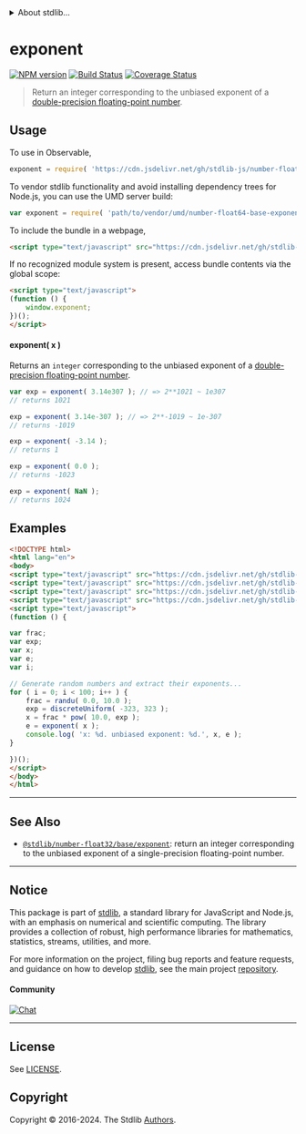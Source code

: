 <!--

@license Apache-2.0

Copyright (c) 2018 The Stdlib Authors.

Licensed under the Apache License, Version 2.0 (the "License");
you may not use this file except in compliance with the License.
You may obtain a copy of the License at

   http://www.apache.org/licenses/LICENSE-2.0

Unless required by applicable law or agreed to in writing, software
distributed under the License is distributed on an "AS IS" BASIS,
WITHOUT WARRANTIES OR CONDITIONS OF ANY KIND, either express or implied.
See the License for the specific language governing permissions and
limitations under the License.

-->


<details>
  <summary>
    About stdlib...
  </summary>
  <p>We believe in a future in which the web is a preferred environment for numerical computation. To help realize this future, we've built stdlib. stdlib is a standard library, with an emphasis on numerical and scientific computation, written in JavaScript (and C) for execution in browsers and in Node.js.</p>
  <p>The library is fully decomposable, being architected in such a way that you can swap out and mix and match APIs and functionality to cater to your exact preferences and use cases.</p>
  <p>When you use stdlib, you can be absolutely certain that you are using the most thorough, rigorous, well-written, studied, documented, tested, measured, and high-quality code out there.</p>
  <p>To join us in bringing numerical computing to the web, get started by checking us out on <a href="https://github.com/stdlib-js/stdlib">GitHub</a>, and please consider <a href="https://opencollective.com/stdlib">financially supporting stdlib</a>. We greatly appreciate your continued support!</p>
</details>

# exponent

[![NPM version][npm-image]][npm-url] [![Build Status][test-image]][test-url] [![Coverage Status][coverage-image]][coverage-url] <!-- [![dependencies][dependencies-image]][dependencies-url] -->

> Return an integer corresponding to the unbiased exponent of a [double-precision floating-point number][ieee754].



<section class="usage">

## Usage

To use in Observable,

```javascript
exponent = require( 'https://cdn.jsdelivr.net/gh/stdlib-js/number-float64-base-exponent@v0.2.2-umd/browser.js' )
```

To vendor stdlib functionality and avoid installing dependency trees for Node.js, you can use the UMD server build:

```javascript
var exponent = require( 'path/to/vendor/umd/number-float64-base-exponent/index.js' )
```

To include the bundle in a webpage,

```html
<script type="text/javascript" src="https://cdn.jsdelivr.net/gh/stdlib-js/number-float64-base-exponent@v0.2.2-umd/browser.js"></script>
```

If no recognized module system is present, access bundle contents via the global scope:

```html
<script type="text/javascript">
(function () {
    window.exponent;
})();
</script>
```

#### exponent( x )

Returns an `integer` corresponding to the unbiased exponent of a [double-precision floating-point number][ieee754].

```javascript
var exp = exponent( 3.14e307 ); // => 2**1021 ~ 1e307
// returns 1021

exp = exponent( 3.14e-307 ); // => 2**-1019 ~ 1e-307
// returns -1019

exp = exponent( -3.14 );
// returns 1

exp = exponent( 0.0 );
// returns -1023

exp = exponent( NaN );
// returns 1024
```

</section>

<!-- /.usage -->

<section class="examples">

## Examples

<!-- eslint no-undef: "error" -->

```html
<!DOCTYPE html>
<html lang="en">
<body>
<script type="text/javascript" src="https://cdn.jsdelivr.net/gh/stdlib-js/random-base-uniform@umd/browser.js"></script>
<script type="text/javascript" src="https://cdn.jsdelivr.net/gh/stdlib-js/random-base-discrete-uniform@umd/browser.js"></script>
<script type="text/javascript" src="https://cdn.jsdelivr.net/gh/stdlib-js/math-base-special-pow@umd/browser.js"></script>
<script type="text/javascript" src="https://cdn.jsdelivr.net/gh/stdlib-js/number-float64-base-exponent@v0.2.2-umd/browser.js"></script>
<script type="text/javascript">
(function () {

var frac;
var exp;
var x;
var e;
var i;

// Generate random numbers and extract their exponents...
for ( i = 0; i < 100; i++ ) {
    frac = randu( 0.0, 10.0 );
    exp = discreteUniform( -323, 323 );
    x = frac * pow( 10.0, exp );
    e = exponent( x );
    console.log( 'x: %d. unbiased exponent: %d.', x, e );
}

})();
</script>
</body>
</html>
```

</section>

<!-- /.examples -->

<!-- C interface documentation. -->



<!-- Section for related `stdlib` packages. Do not manually edit this section, as it is automatically populated. -->

<section class="related">

* * *

## See Also

-   <span class="package-name">[`@stdlib/number-float32/base/exponent`][@stdlib/number/float32/base/exponent]</span><span class="delimiter">: </span><span class="description">return an integer corresponding to the unbiased exponent of a single-precision floating-point number.</span>

</section>

<!-- /.related -->

<!-- Section for all links. Make sure to keep an empty line after the `section` element and another before the `/section` close. -->


<section class="main-repo" >

* * *

## Notice

This package is part of [stdlib][stdlib], a standard library for JavaScript and Node.js, with an emphasis on numerical and scientific computing. The library provides a collection of robust, high performance libraries for mathematics, statistics, streams, utilities, and more.

For more information on the project, filing bug reports and feature requests, and guidance on how to develop [stdlib][stdlib], see the main project [repository][stdlib].

#### Community

[![Chat][chat-image]][chat-url]

---

## License

See [LICENSE][stdlib-license].


## Copyright

Copyright &copy; 2016-2024. The Stdlib [Authors][stdlib-authors].

</section>

<!-- /.stdlib -->

<!-- Section for all links. Make sure to keep an empty line after the `section` element and another before the `/section` close. -->

<section class="links">

[npm-image]: http://img.shields.io/npm/v/@stdlib/number-float64-base-exponent.svg
[npm-url]: https://npmjs.org/package/@stdlib/number-float64-base-exponent

[test-image]: https://github.com/stdlib-js/number-float64-base-exponent/actions/workflows/test.yml/badge.svg?branch=v0.2.2
[test-url]: https://github.com/stdlib-js/number-float64-base-exponent/actions/workflows/test.yml?query=branch:v0.2.2

[coverage-image]: https://img.shields.io/codecov/c/github/stdlib-js/number-float64-base-exponent/main.svg
[coverage-url]: https://codecov.io/github/stdlib-js/number-float64-base-exponent?branch=main

<!--

[dependencies-image]: https://img.shields.io/david/stdlib-js/number-float64-base-exponent.svg
[dependencies-url]: https://david-dm.org/stdlib-js/number-float64-base-exponent/main

-->

[chat-image]: https://img.shields.io/gitter/room/stdlib-js/stdlib.svg
[chat-url]: https://app.gitter.im/#/room/#stdlib-js_stdlib:gitter.im

[stdlib]: https://github.com/stdlib-js/stdlib

[stdlib-authors]: https://github.com/stdlib-js/stdlib/graphs/contributors

[umd]: https://github.com/umdjs/umd
[es-module]: https://developer.mozilla.org/en-US/docs/Web/JavaScript/Guide/Modules

[deno-url]: https://github.com/stdlib-js/number-float64-base-exponent/tree/deno
[deno-readme]: https://github.com/stdlib-js/number-float64-base-exponent/blob/deno/README.md
[umd-url]: https://github.com/stdlib-js/number-float64-base-exponent/tree/umd
[umd-readme]: https://github.com/stdlib-js/number-float64-base-exponent/blob/umd/README.md
[esm-url]: https://github.com/stdlib-js/number-float64-base-exponent/tree/esm
[esm-readme]: https://github.com/stdlib-js/number-float64-base-exponent/blob/esm/README.md
[branches-url]: https://github.com/stdlib-js/number-float64-base-exponent/blob/main/branches.md

[stdlib-license]: https://raw.githubusercontent.com/stdlib-js/number-float64-base-exponent/main/LICENSE

[ieee754]: https://en.wikipedia.org/wiki/IEEE_754-1985

<!-- <related-links> -->

[@stdlib/number/float32/base/exponent]: https://github.com/stdlib-js/number-float32-base-exponent/tree/umd

<!-- </related-links> -->

</section>

<!-- /.links -->
